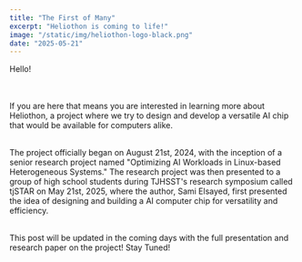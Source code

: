 ```yaml
---
title: "The First of Many"
excerpt: "Heliothon is coming to life!"
image: "/static/img/heliothon-logo-black.png"
date: "2025-05-21"
---
```


Hello!

<br></br>
If you are here that means you are interested in learning more about Heliothon, a project where we try to design and develop a versatile AI chip that would be available for computers alike.
<br></br>

The project officially began on August 21st, 2024, with the inception of a senior research project named "Optimizing AI Workloads in Linux-based Heterogeneous Systems." The research project was then presented to a group of high school students during TJHSST's research symposium called tjSTAR on May 21st, 2025, where the author, Sami Elsayed, first presented the idea of designing and building a AI computer chip for versatility and efficiency.
<br></br>

This post will be updated in the coming days with the full presentation and research paper on the project! Stay Tuned!
<br></br>